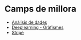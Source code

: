 # Camps de millora

* [Anàlisis de dades](../links/data-analisys.md)
* [Deeplearning - Gràfismes](../links/deeplearning.md)
* [Stripe](../links/stripe.md)



